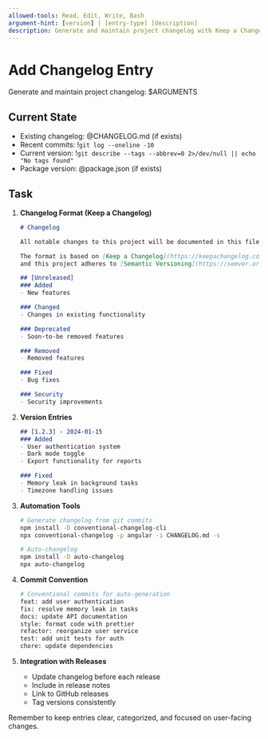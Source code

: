 ```yaml
---
allowed-tools: Read, Edit, Write, Bash
argument-hint: [version] | [entry-type] [description]
description: Generate and maintain project changelog with Keep a Changelog format
---
```


# Add Changelog Entry

Generate and maintain project changelog: $ARGUMENTS

## Current State

- Existing changelog: @CHANGELOG.md (if exists)
- Recent commits: !`git log --oneline -10`
- Current version: !`git describe --tags --abbrev=0 2>/dev/null || echo "No tags found"`
- Package version: @package.json (if exists)

## Task

1. **Changelog Format (Keep a Changelog)**
   ```markdown
   # Changelog

   All notable changes to this project will be documented in this file.

   The format is based on [Keep a Changelog](https://keepachangelog.com/en/1.0.0/),
   and this project adheres to [Semantic Versioning](https://semver.org/spec/v2.0.0.html).

   ## [Unreleased]
   ### Added
   - New features

   ### Changed
   - Changes in existing functionality

   ### Deprecated
   - Soon-to-be removed features

   ### Removed
   - Removed features

   ### Fixed
   - Bug fixes

   ### Security
   - Security improvements
   ```

2. **Version Entries**
   ```markdown
   ## [1.2.3] - 2024-01-15
   ### Added
   - User authentication system
   - Dark mode toggle
   - Export functionality for reports

   ### Fixed
   - Memory leak in background tasks
   - Timezone handling issues
   ```

3. **Automation Tools**
   ```bash
   # Generate changelog from git commits
   npm install -D conventional-changelog-cli
   npx conventional-changelog -p angular -i CHANGELOG.md -s

   # Auto-changelog
   npm install -D auto-changelog
   npx auto-changelog
   ```

4. **Commit Convention**
   ```bash
   # Conventional commits for auto-generation
   feat: add user authentication
   fix: resolve memory leak in tasks
   docs: update API documentation
   style: format code with prettier
   refactor: reorganize user service
   test: add unit tests for auth
   chore: update dependencies
   ```

5. **Integration with Releases**
   - Update changelog before each release
   - Include in release notes
   - Link to GitHub releases
   - Tag versions consistently

Remember to keep entries clear, categorized, and focused on user-facing changes.
